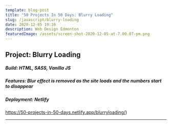 ```yaml
---
template: blog-post
title: "50 Projects In 50 Days: Blurry Loading"
slug: /javascript/blurry-loading
date: 2020-12-05 19:10
description: Web Design Edmonton
featuredImage: /assets/screen-shot-2020-12-05-at-7.00.07-pm.png
---
```

## Project: Blurry Loading

##### Build: HTML, SASS, Vanilla JS

##### Features: Blur effect is removed as the site loads and the numbers start to disappear 

##### Deployment: Netlify

https://50-projects-in-50-days.netlify.app/blurryloading/)

- - -